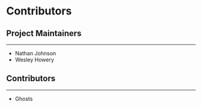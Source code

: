 # Contributors

## Project Maintainers

---

- Nathan Johnson
- Wesley Howery

## Contributors

---

- Ghosts